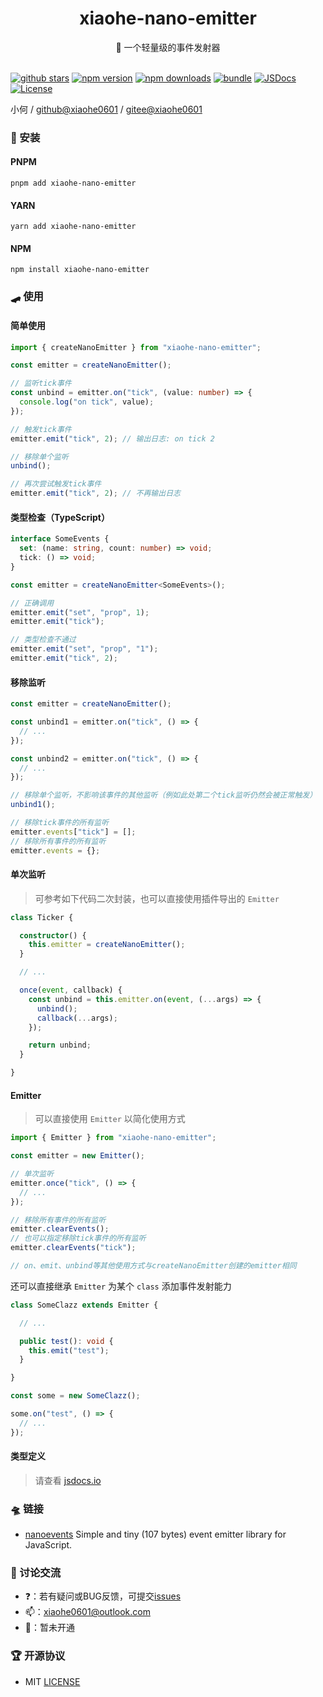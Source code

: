 <div align="center">
  <h1>xiaohe-nano-emitter</h1>
  <span>🛴 一个轻量级的事件发射器</span>
</div>

<br>

[![github stars][github-stars-src]][github-stars-href]
[![npm version][npm-version-src]][npm-version-href]
[![npm downloads][npm-downloads-src]][npm-downloads-href]
[![bundle][bundle-src]][bundle-href]
[![JSDocs][jsdocs-src]][jsdocs-href]
[![License][license-src]][license-href]

小何 / [github@xiaohe0601](https://github.com/xiaohe0601) / [gitee@xiaohe0601](https://gitee.com/xiaohe0601)

### 🚁 安装

#### PNPM

``` shell
pnpm add xiaohe-nano-emitter
```

#### YARN

``` shell
yarn add xiaohe-nano-emitter
```

#### NPM

``` shell
npm install xiaohe-nano-emitter
```

### 🛹 使用

#### 简单使用

``` typescript
import { createNanoEmitter } from "xiaohe-nano-emitter";

const emitter = createNanoEmitter();

// 监听tick事件
const unbind = emitter.on("tick", (value: number) => {
  console.log("on tick", value);
});

// 触发tick事件
emitter.emit("tick", 2); // 输出日志: on tick 2

// 移除单个监听
unbind();

// 再次尝试触发tick事件
emitter.emit("tick", 2); // 不再输出日志
```

#### 类型检查（TypeScript）

``` typescript
interface SomeEvents {
  set: (name: string, count: number) => void;
  tick: () => void;
}

const emitter = createNanoEmitter<SomeEvents>();

// 正确调用
emitter.emit("set", "prop", 1);
emitter.emit("tick");

// 类型检查不通过
emitter.emit("set", "prop", "1");
emitter.emit("tick", 2);
```

#### 移除监听

``` typescript
const emitter = createNanoEmitter();

const unbind1 = emitter.on("tick", () => {
  // ...
});

const unbind2 = emitter.on("tick", () => {
  // ...
});

// 移除单个监听，不影响该事件的其他监听（例如此处第二个tick监听仍然会被正常触发）
unbind1();

// 移除tick事件的所有监听
emitter.events["tick"] = [];
// 移除所有事件的所有监听
emitter.events = {};
```

#### 单次监听

> 可参考如下代码二次封装，也可以直接使用插件导出的 `Emitter`

``` typescript
class Ticker {

  constructor() {
    this.emitter = createNanoEmitter();
  }

  // ...

  once(event, callback) {
    const unbind = this.emitter.on(event, (...args) => {
      unbind();
      callback(...args);
    });

    return unbind;
  }

}
```

#### Emitter

> 可以直接使用 `Emitter` 以简化使用方式

``` typescript
import { Emitter } from "xiaohe-nano-emitter";

const emitter = new Emitter();

// 单次监听
emitter.once("tick", () => {
  // ...
});

// 移除所有事件的所有监听
emitter.clearEvents();
// 也可以指定移除tick事件的所有监听
emitter.clearEvents("tick");

// on、emit、unbind等其他使用方式与createNanoEmitter创建的emitter相同
```

还可以直接继承 `Emitter` 为某个 `class` 添加事件发射能力

``` typescript
class SomeClazz extends Emitter {

  // ...

  public test(): void {
    this.emit("test");
  }

}

const some = new SomeClazz();

some.on("test", () => {
  // ...
});
```

#### 类型定义

> 请查看 [jsdocs.io](https://www.jsdocs.io/package/xiaohe-nano-emitter)

### 🛸 链接

- [nanoevents](https://github.com/ai/nanoevents) Simple and tiny (107 bytes) event emitter library for JavaScript.

### 🐶 讨论交流

- ❓：若有疑问或BUG反馈，可提交[issues](https://github.com/xiaohe0601/xiaohe-nano-emitter/issues)
- 📫：[xiaohe0601@outlook.com](mailto:xiaohe0601@outlook.com)
- 🐧：暂未开通

### 🏆 开源协议

- MIT [LICENSE](./LICENSE)

<!-- Badges -->

[github-stars-src]: https://img.shields.io/github/stars/xiaohe0601/xiaohe-nano-emitter?style=flat&colorA=080f12&colorB=1fa669&logo=GitHub
[github-stars-href]: https://github.com/xiaohe0601/xiaohe-nano-emitter
[npm-version-src]: https://img.shields.io/npm/v/xiaohe-nano-emitter?style=flat&colorA=080f12&colorB=1fa669
[npm-version-href]: https://npmjs.com/package/xiaohe-nano-emitter
[npm-downloads-src]: https://img.shields.io/npm/dm/xiaohe-nano-emitter?style=flat&colorA=080f12&colorB=1fa669
[npm-downloads-href]: https://npmjs.com/package/xiaohe-nano-emitter
[bundle-src]: https://img.shields.io/bundlephobia/minzip/xiaohe-nano-emitter?style=flat&colorA=080f12&colorB=1fa669&label=minzip
[bundle-href]: https://bundlephobia.com/result?p=xiaohe-nano-emitter
[jsdocs-src]: https://img.shields.io/badge/jsdocs-reference-080f12?style=flat&colorA=080f12&colorB=1fa669
[jsdocs-href]: https://www.jsdocs.io/package/xiaohe-nano-emitter
[license-src]: https://img.shields.io/github/license/xiaohe0601/xiaohe-nano-emitter.svg?style=flat&colorA=080f12&colorB=1fa669
[license-href]: https://github.com/xiaohe0601/xiaohe-nano-emitter/blob/main/LICENSE